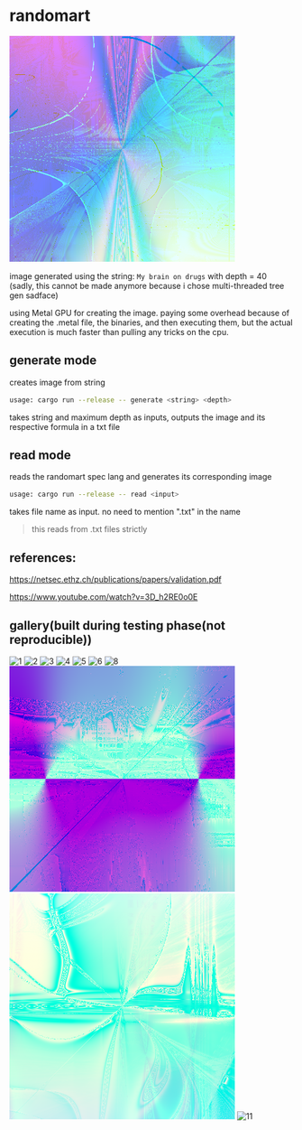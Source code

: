 # randomart
![image from randomart](./data/images/My_brain_on_drugs.png)

image generated using the string: `My brain on drugs` with depth = 40\
(sadly, this cannot be made anymore because i chose multi-threaded tree gen sadface)

using Metal GPU for creating the image. paying some overhead because of creating the .metal file, the binaries, and then executing them, but the actual execution is much faster than pulling any tricks on the cpu.
## generate mode
creates image from string
```bash
usage: cargo run --release -- generate <string> <depth>
```
takes string and maximum depth as inputs, outputs the image and its respective formula in a txt file

## read mode
reads the randomart spec lang and generates its corresponding image
```bash
usage: cargo run --release -- read <input>
```
takes file name as input. no need to mention ".txt" in the name
> this reads from .txt files strictly

## references:
https://netsec.ethz.ch/publications/papers/validation.pdf

https://www.youtube.com/watch?v=3D_h2RE0o0E

## gallery(built during testing phase(not reproducible))
![1](./data/images/141120240040.png)
![2](./data/images/141120240053.png)
![3](./data/images/141120240010.png)
![4](./data/images/131120242325.png)
![5](./data/images/141120240017.png)
![6](./data/images/141120242253.png)
![8](./data/images/spiderman.png)
![9](./data/images/spiderman_1.png)
![10](./data/images/spiderman_2.png)
![11](./data/images/spiderman3.png)
